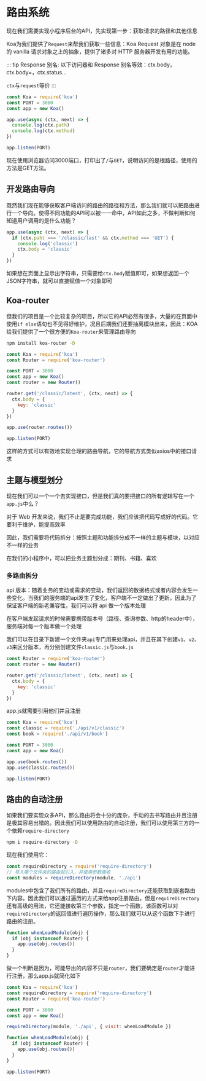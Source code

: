 # 路由系统

现在我们需要实现小程序后台的API，先实现第一步：获取请求的路径和其他信息

Koa为我们提供了`Request`来帮我们获取一些信息：Koa Request 对象是在 node 的 vanilla 请求对象之上的抽象，提供了诸多对 HTTP 服务器开发有用的功能。

::: tip
Response 别名: 以下访问器和 Response 别名等效：ctx.body，ctx.body=，ctx.status...

`ctx`与`request`等价
:::

```js
const Koa = require('koa')
const PORT = 3000
const app = new Koa()

app.use(async (ctx, next) => {
  console.log(ctx.path)
  console.log(ctx.method)
})

app.listen(PORT)
```

现在使用浏览器访问3000端口，打印出了`/`与`GET`，说明访问的是根路径，使用的方法是GET方法。

## 开发路由导向

既然我们现在能够获取客户端访问的路由的路径和方法，那么我们就可以把路由进行一个导向。使得不同功能的API可以被一一命中，API如此之多，不做判断如何知道用户调用的是什么功能？

```js
app.use(async (ctx, next) => {
  if (ctx.paht === '/classic/last' && ctx.method === 'GET') {
    console.log('classic')
    ctx.body = 'classic'
  }
})
```

如果想在页面上显示出字符串，只需要给`ctx.body`赋值即可，如果想返回一个JSON字符串，就可以直接赋值一个对象即可

## Koa-router

但我们的项目是一个比较复杂的项目，所以它的API必然有很多，大量的在页面中使用`if else`语句也不见得好维护，况且后期我们还要抽离模块出来，因此：KOA给我们提供了一个很方便的`Koa-router`来管理路由导向

```sh
npm install koa-router -D
```

```js
const Koa = require('koa')
const Router = require('koa-router')

const PORT = 3000
const app = new Koa()
const router = new Router()

router.get('/classic/latest', (ctx, next) => {
  ctx.body = {
    key: 'classic'
  }
})

app.use(router.routes())

app.listen(PORT)
```

这样的方式可以有效地实现合理的路由导航，它的导航方式类似axios中的接口请求

## 主题与模型划分

现在我们可以一个一个去实现接口，但是我们真的要把接口的所有逻辑写在一个`app.js`中么？

对于 Web 开发来说，我们不止是要完成功能，我们应该把代码写成好的代码。它要利于维护，能提高效率

因此，我们需要将代码拆分：按照主题和功能拆分成不一样的主题与模块，以对应不一样的业务

在我们的小程序中，可以把业务主题划分成：期刊、书籍、喜欢

### 多路由拆分

api 版本：随着业务的变动或需求的变动，我们返回的数据格式或者内容会发生一些变化。当我们的服务端的api发生了变化，客户端不一定做出了更新，因此为了保证客户端的新老兼容性，我们可以将 api 做一个版本处理

在客户端发起请求的时候需要携带版本号（路径、查询参数、http的header中），服务端对每一个版本做一个处理

我们可以在目录下新建一个文件夹`api`专门用来处理api，并且在其下创建`v1`、`v2`、`v3`来区分版本，再分别创建文件`classic.js`与`book.js`

```js
const Router = require('koa-router')
const router = new Router()

router.get('/classic/latest', (ctx, next) => {
  ctx.body = {
    key: 'classic'
  }
})
```

app.js就需要引用他们并且注册

```js
const Koa = require('koa')
const classic = require('./api/v1/classic')
const book = require('./api/v1/book')

const PORT = 3000
const app = new Koa()

app.use(book.routes())
app.use(classic.routes())

app.listen(PORT)
```

## 路由的自动注册

如果我们要实现众多API，那么路由将会十分的庞杂，手动的去书写路由并且注册是极其容易出错的。因此我们可以使用路由的自动注册，我们可以使用第三方的一个依赖`require-directory`

```sh
npm i require-directory -D
```

现在我们使用它：

```js
const requireDirectory = require('require-directory')
// 导入哪个文件夹的路由就引入，并使用参数接收
const modules = requireDirectory(module, './api')
```

modules中包含了我们所有的路由，并且`requireDirectory`还能获取到嵌套路由下内容。因此我们可以通过遍历的方式来给app注册路由。但是`requireDirectory`还有高级的用法，它还能接收第三个参数，指定一个函数，该函数可以对`requireDirectory`的返回值进行遍历操作，那么我们就可以从这个函数下手进行路由的注册。

```js
function whenLoadModule(obj) {
  if (obj instanceof Router) {
    app.use(obj.routes())
  }
}
```

做一个判断是因为，可能导出的内容不只是`router`，我们要确定是`router`才能进行注册，那么app.js就简化如下

```js
const Koa = require('koa')
const requireDirectory = require('require-directory')
const Router = require('koa-router')

const PORT = 3000
const app = new Koa()

requireDirectory(module, './api', { visit: whenLoadModule })

function whenLoadModule(obj) {
  if (obj instanceof Router) {
    app.use(obj.routes())
  }
}

app.listen(PORT)
```